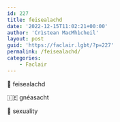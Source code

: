 ```yaml
---
id: 227
title: feisealachd
date: '2022-12-15T11:02:21+00:00'
author: 'Crìstean MacMhìcheil'
layout: post
guid: 'https://faclair.lgbt/?p=227'
permalink: /feisealachd/
categories:
    - Faclair
---
```


&#x1f3f4;&#xe0067;&#xe0062;&#xe0073;&#xe0063;&#xe0074;&#xe007f; feisealachd

&#x1f1ee;&#x1f1ea; gnéasacht

&#x1f3f4;&#xe0067;&#xe0062;&#xe0065;&#xe006e;&#xe0067;&#xe007f; sexuality